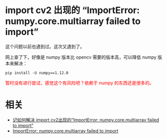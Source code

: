 
# import cv2 出现的 “ImportError: numpy.core.multiarray failed to import”


这个问题以前也遇到过。这次又遇到了。


网上查了下，好像是 numpy 版本比 opencv 需要的版本高，可以降低 numpy 版本来解决：

```
pip install -U numpy==1.12.0
```


<span style="color:red;">暂时没有进行尝试，感觉这个有风险吧？依赖于 numpy 的东西还是很多的。</span>




# 相关

- [记如何解决 import cv2出现的“ImportError: numpy.core.multiarray failed to import”
](https://zhuanlan.zhihu.com/p/29026597)
- [ImportError: numpy.core.multiarray failed to import](https://www.cnblogs.com/catpainter/p/8645455.html)
